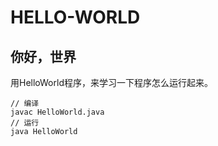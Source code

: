 # HELLO-WORLD

## 你好，世界

用HelloWorld程序，来学习一下程序怎么运行起来。

    // 编译
    javac HelloWorld.java
    // 运行
    java HelloWorld